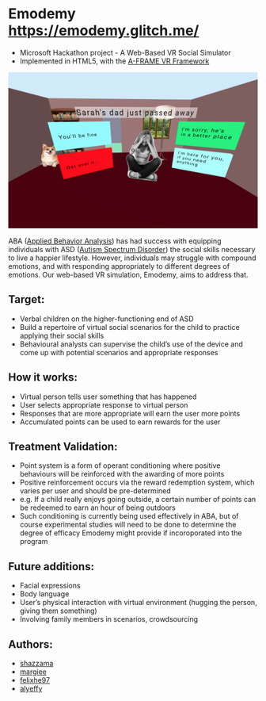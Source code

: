 # Emodemy https://emodemy.glitch.me/

* Microsoft Hackathon project - A Web-Based VR Social Simulator 
* Implemented in HTML5, with the [A-FRAME VR Framework](https://aframe.io/)


![alt text](https://github.com/shazzama/Emodemy/blob/master/sc1.png)



ABA ([Applied Behavior Analysis](https://autismcanada.org/living-with-autism/treatments/non-medical/behavioural/aba/)) has had success with equipping individuals with ASD ([Autism Spectrum Disorder](https://autismcanada.org/living-with-autism/treatments/non-medical/behavioural/aba/)) the social skills necessary to live a happier lifestyle.
However, individuals may struggle with compound emotions, and with responding appropriately to different degrees of emotions. Our web-based VR simulation, Emodemy, aims to address that.

## Target:
* Verbal children on the higher-functioning end of ASD
* Build a repertoire of virtual social scenarios for the child to practice applying their social skills
* Behavioural analysts can supervise the child’s use of the device and come up with potential scenarios and appropriate responses

## How it works:
* Virtual person tells user something that has happened
* User selects appropriate response to virtual person
* Responses that are more appropriate will earn the user more points
* Accumulated points can be used to earn rewards for the user

## Treatment Validation:
* Point system is a form of operant conditioning where positive behaviours will be reinforced with the awarding of more points
* Positive reinforcement occurs via the reward redemption system, which varies per user and should be pre-determined
* e.g. If a child really enjoys going outside, a certain number of points can be redeemed to earn an hour of being outdoors
* Such conditioning is currently being used effectively in ABA, but of course experimental studies will need to be done to determine the degree of efficacy Emodemy might provide if incoroporated into the program

## Future additions:
* Facial expressions
* Body language
* User’s physical interaction with virtual environment (hugging the person, giving them something)
* Involving family members in scenarios, crowdsourcing

## Authors:
* [shazzama](https://github.com/shazzama)
* [margiee](https://github.com/margiee)
* [felixhe97](https://github.com/felixhe97)
* [alyeffy](https://github.com/alyeffy)


